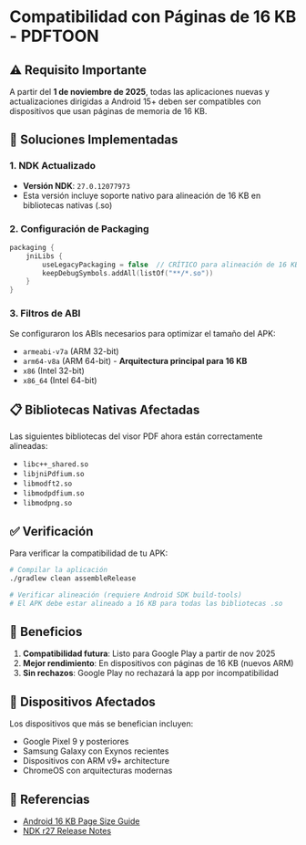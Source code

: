 # Compatibilidad con Páginas de 16 KB - PDFTOON

## ⚠️ Requisito Importante

A partir del **1 de noviembre de 2025**, todas las aplicaciones nuevas y actualizaciones dirigidas a Android 15+ deben ser compatibles con dispositivos que usan páginas de memoria de 16 KB.

## 🔧 Soluciones Implementadas

### 1. **NDK Actualizado**
- **Versión NDK**: `27.0.12077973`
- Esta versión incluye soporte nativo para alineación de 16 KB en bibliotecas nativas (.so)

### 2. **Configuración de Packaging**
```kotlin
packaging {
    jniLibs {
        useLegacyPackaging = false  // CRÍTICO para alineación de 16 KB
        keepDebugSymbols.addAll(listOf("**/*.so"))
    }
}
```

### 3. **Filtros de ABI**
Se configuraron los ABIs necesarios para optimizar el tamaño del APK:
- `armeabi-v7a` (ARM 32-bit)
- `arm64-v8a` (ARM 64-bit) - **Arquitectura principal para 16 KB**
- `x86` (Intel 32-bit)
- `x86_64` (Intel 64-bit)

## 📋 Bibliotecas Nativas Afectadas

Las siguientes bibliotecas del visor PDF ahora están correctamente alineadas:
- `libc++_shared.so`
- `libjniPdfium.so`
- `libmodft2.so`
- `libmodpdfium.so`
- `libmodpng.so`

## ✅ Verificación

Para verificar la compatibilidad de tu APK:

```bash
# Compilar la aplicación
./gradlew clean assembleRelease

# Verificar alineación (requiere Android SDK build-tools)
# El APK debe estar alineado a 16 KB para todas las bibliotecas .so
```

## 🎯 Beneficios

1. **Compatibilidad futura**: Listo para Google Play a partir de nov 2025
2. **Mejor rendimiento**: En dispositivos con páginas de 16 KB (nuevos ARM)
3. **Sin rechazos**: Google Play no rechazará la app por incompatibilidad

## 📱 Dispositivos Afectados

Los dispositivos que más se benefician incluyen:
- Google Pixel 9 y posteriores
- Samsung Galaxy con Exynos recientes
- Dispositivos con ARM v9+ architecture
- ChromeOS con arquitecturas modernas

## 🔗 Referencias

- [Android 16 KB Page Size Guide](https://developer.android.com/16kb-page-size)
- [NDK r27 Release Notes](https://developer.android.com/ndk/downloads)

